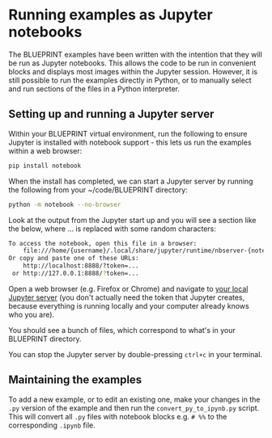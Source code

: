 # Running examples as Jupyter notebooks

The BLUEPRINT examples have been written with the intention that they will be run as Jupyter notebooks. This allows the code to be run in convenient blocks and displays most images within the Jupyter session. However, it is still possible to run the examples directly in Python, or to manually select and run sections of the files in a Python interpreter.

## Setting up and running a Jupyter server

Within your BLUEPRINT virtual environment, run the following to ensure Jupyter is installed with notebook support - this lets us run the examples within a web browser:

```bash
pip install notebook
```

When the install has completed, we can start a Jupyter server by running the following from your ~/code/BLUEPRINT directory:

```bash
python -m notebook --no-browser
```

Look at the output from the Jupyter start up and you will see a section like the below, where ... is replaced with some random characters:

```bash
To access the notebook, open this file in a browser:
    file:///home/{username}/.local/share/jupyter/runtime/nbserver-{notebook_id}-open.html
Or copy and paste one of these URLs:
    http://localhost:8888/?token=...
 or http://127.0.0.1:8888/?token=...
```

Open a web browser (e.g. Firefox or Chrome) and navigate to [your local Jupyter server](http://localhost:8888) (you don't actually need the token that Jupyter creates, because everything is running locally and your computer already knows who you are).

You should see a bunch of files, which correspond to what's in your BLUEPRINT directory.

You can stop the Jupyter server by double-pressing `ctrl+c` in your terminal.

## Maintaining the examples

To add a new example, or to edit an existing one, make your changes in the `.py` version
of the example and then run the `convert_py_to_ipynb.py` script. This will convert all
`.py` files with notebook blocks e.g. `# %%` to the corresponding `.ipynb` file.
